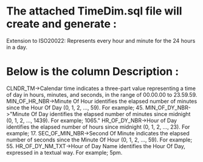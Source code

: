 # The attached TimeDim.sql file will create and generate :
Extension to ISO20022: Represents every hour and minute for the 24 hours in a day.

# Below is the column Description :

CLNDR_TM->Calendar time indicates a three-part value representing a time of day in hours, minutes, and seconds, in the range of 00.00.00 to 23.59.59.
MIN_OF_HR_NBR->Minute Of Hour identifies the elapsed number of minutes since the Hour Of Day (0, 1, 2, ..., 59). For example; 45.
MIN_OF_DY_NBR->"Minute Of Day identifies the elapsed number of minutes since midnight	(0, 1, 2, ..., 1439). For example; 1065."
HR_OF_DY_NBR->Hour of Day identifies the elapsed number of hours since midnight (0, 1, 2, ..., 23). For example; 17.
SEC_OF_MIN_NBR->Second Of Minute indicates the elapsed number of seconds since the Minute Of Hour (0, 1, 2, ..., 59). For example; 55.
HR_OF_DY_NM_TXT->Hour of Day Name identifies the Hour Of Day, expressed in a textual way. For example; 5pm.



